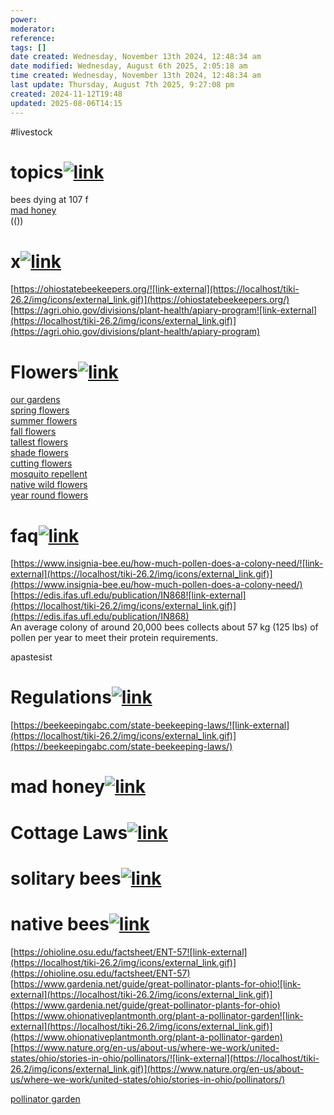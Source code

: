 ```yaml
---
power: 
moderator: 
reference: 
tags: []
date created: Wednesday, November 13th 2024, 12:48:34 am
date modified: Wednesday, August 6th 2025, 2:05:18 am
time created: Wednesday, November 13th 2024, 12:48:34 am
last update: Thursday, August 7th 2025, 9:27:08 pm
created: 2024-11-12T19:48
updated: 2025-08-06T14:15
---
```

#livestock 
# topics[![link](https://localhost/tiki-26.2/img/icons/link.png)](https://localhost/tiki-26.2/tiki-index.php?page=bee-keeping#topics)

bees dying at 107 f  
[mad honey](https://localhost/tiki-26.2/tiki-index.php?page=mad-honey "mad honey")  
(())

# x[![link](https://localhost/tiki-26.2/img/icons/link.png)](https://localhost/tiki-26.2/tiki-index.php?page=bee-keeping#x)

[https://ohiostatebeekeepers.org/![link-external](https://localhost/tiki-26.2/img/icons/external_link.gif)](https://ohiostatebeekeepers.org/)  
[https://agri.ohio.gov/divisions/plant-health/apiary-program![link-external](https://localhost/tiki-26.2/img/icons/external_link.gif)](https://agri.ohio.gov/divisions/plant-health/apiary-program)

# Flowers[![link](https://localhost/tiki-26.2/img/icons/link.png)](https://localhost/tiki-26.2/tiki-index.php?page=bee-keeping#Flowers)

[our gardens](https://localhost/tiki-26.2/tiki-index.php?page=our-gardens "our gardens")  
[spring flowers](https://localhost/tiki-26.2/tiki-editpage.php?page=spring+flowers)  
[summer flowers](https://localhost/tiki-26.2/tiki-editpage.php?page=summer+flowers)  
[fall flowers](https://localhost/tiki-26.2/tiki-editpage.php?page=fall+flowers)  
[tallest flowers](https://localhost/tiki-26.2/tiki-index.php?page=tallest-flowers "tallest flowers")  
[shade flowers](https://localhost/tiki-26.2/tiki-editpage.php?page=shade+flowers)  
[cutting flowers](https://localhost/tiki-26.2/tiki-editpage.php?page=cutting+flowers)  
[mosquito repellent](https://localhost/tiki-26.2/tiki-editpage.php?page=mosquito+repellent)  
[native wild flowers](https://localhost/tiki-26.2/tiki-index.php?page=native-wild-flowers "native wild flowers")  
[year round flowers](https://localhost/tiki-26.2/tiki-editpage.php?page=year+round+flowers)

# faq[![link](https://localhost/tiki-26.2/img/icons/link.png)](https://localhost/tiki-26.2/tiki-index.php?page=bee-keeping#faq)

[https://www.insignia-bee.eu/how-much-pollen-does-a-colony-need/![link-external](https://localhost/tiki-26.2/img/icons/external_link.gif)](https://www.insignia-bee.eu/how-much-pollen-does-a-colony-need/)  
[https://edis.ifas.ufl.edu/publication/IN868![link-external](https://localhost/tiki-26.2/img/icons/external_link.gif)](https://edis.ifas.ufl.edu/publication/IN868)  
An average colony of around 20,000 bees collects about 57 kg (125 lbs) of pollen per year to meet their protein requirements.

apastesist

# Regulations[![link](https://localhost/tiki-26.2/img/icons/link.png)](https://localhost/tiki-26.2/tiki-index.php?page=bee-keeping#Regulations)

[https://beekeepingabc.com/state-beekeeping-laws/![link-external](https://localhost/tiki-26.2/img/icons/external_link.gif)](https://beekeepingabc.com/state-beekeeping-laws/)

# mad honey[![link](https://localhost/tiki-26.2/img/icons/link.png)](https://localhost/tiki-26.2/tiki-index.php?page=bee-keeping#mad_honey)

# Cottage Laws[![link](https://localhost/tiki-26.2/img/icons/link.png)](https://localhost/tiki-26.2/tiki-index.php?page=bee-keeping#Cottage_Laws)

# solitary bees[![link](https://localhost/tiki-26.2/img/icons/link.png)](https://localhost/tiki-26.2/tiki-index.php?page=bee-keeping#solitary_bees)

# native bees[![link](https://localhost/tiki-26.2/img/icons/link.png)](https://localhost/tiki-26.2/tiki-index.php?page=bee-keeping#native_bees)

[https://ohioline.osu.edu/factsheet/ENT-57![link-external](https://localhost/tiki-26.2/img/icons/external_link.gif)](https://ohioline.osu.edu/factsheet/ENT-57)  
[https://www.gardenia.net/guide/great-pollinator-plants-for-ohio![link-external](https://localhost/tiki-26.2/img/icons/external_link.gif)](https://www.gardenia.net/guide/great-pollinator-plants-for-ohio)  
[https://www.ohionativeplantmonth.org/plant-a-pollinator-garden![link-external](https://localhost/tiki-26.2/img/icons/external_link.gif)](https://www.ohionativeplantmonth.org/plant-a-pollinator-garden)  
[https://www.nature.org/en-us/about-us/where-we-work/united-states/ohio/stories-in-ohio/pollinators/![link-external](https://localhost/tiki-26.2/img/icons/external_link.gif)](https://www.nature.org/en-us/about-us/where-we-work/united-states/ohio/stories-in-ohio/pollinators/)

[pollinator garden](https://localhost/tiki-26.2/tiki-editpage.php?page=pollinator+garden)